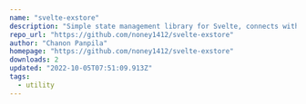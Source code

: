 ```yaml
---
name: "svelte-exstore"
description: "Simple state management library for Svelte, connects with Redux DevTools."
repo_url: "https://github.com/noney1412/svelte-exstore"
author: "Chanon Panpila"
homepage: "https://github.com/noney1412/svelte-exstore"
downloads: 2
updated: "2022-10-05T07:51:09.913Z"
tags: 
  - utility
---
```

